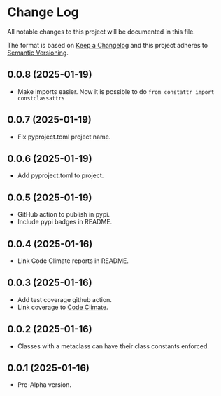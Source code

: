 # Change Log
All notable changes to this project will be documented in this file.

The format is based on [Keep a Changelog](http://keepachangelog.com/)
and this project adheres to [Semantic Versioning](http://semver.org/).

## 0.0.8 (2025-01-19)
- Make imports easier. Now it is possible to do `from constattr import constclassattrs`

## 0.0.7 (2025-01-19)
- Fix pyproject.toml project name.

## 0.0.6 (2025-01-19)
- Add pyproject.toml to project.

## 0.0.5 (2025-01-19)
- GitHub action to publish in pypi.
- Include pypi badges in README.

## 0.0.4 (2025-01-16)
- Link Code Climate reports in README.

## 0.0.3 (2025-01-16)
- Add test coverage github action.
- Link coverage to [Code Climate](https://codeclimate.com/github/diegojromerolopez/constattr).

## 0.0.2 (2025-01-16)
- Classes with a metaclass can have their class constants enforced.

## 0.0.1 (2025-01-16)
- Pre-Alpha version.
